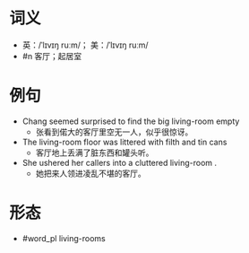 # 词义
- 英：/ˈlɪvɪŋ ruːm/； 美：/ˈlɪvɪŋ ruːm/
- #n 客厅；起居室
# 例句
- Chang seemed surprised to find the big living-room empty
	- 张看到偌大的客厅里空无一人，似乎很惊讶。
- The living-room floor was littered with filth and tin cans
	- 客厅地上丢满了脏东西和罐头听。
- She ushered her callers into a cluttered living-room .
	- 她把来人领进凌乱不堪的客厅。
# 形态
- #word_pl living-rooms
